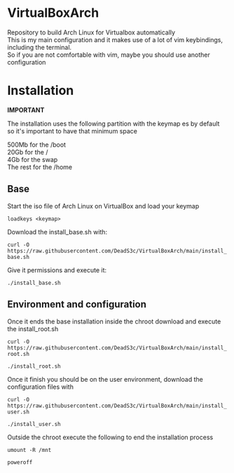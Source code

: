 # VirtualBoxArch
Repository to build Arch Linux for Virtualbox automatically  
This is my main configuration and it makes use of a lot of vim keybindings, including the terminal.  
So if you are not comfortable with vim, maybe you should use another configuration

# Installation
**IMPORTANT**

The installation uses the following partition with the keymap es by default so it's important to have that minimum space

500Mb for the /boot  
20Gb for the /  
4Gb for the swap  
The rest for the /home  

## Base
Start the iso file of Arch Linux on VirtualBox and load your keymap

`loadkeys <keymap>`

Download the install_base.sh with: 

`curl -O https://raw.githubusercontent.com/DeadS3c/VirtualBoxArch/main/install_base.sh`

Give it permissions and execute it: 

`./install_base.sh`

## Environment and configuration
Once it ends the base installation inside the chroot download and execute the install_root.sh

`curl -O https://raw.githubusercontent.com/DeadS3c/VirtualBoxArch/main/install_root.sh`

`./install_root.sh`

Once it finish you should be on the user environment, download the configuration files with

`curl -O https://raw.githubusercontent.com/DeadS3c/VirtualBoxArch/main/install_user.sh`

`./install_user.sh`

Outside the chroot execute the following to end the installation process

`umount -R /mnt`

`poweroff`
